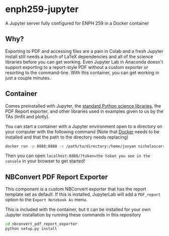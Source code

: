 # enph259-jupyter
 A Jupyter server fully configured for ENPH 259 in a Docker container

## Why?
Exporting to PDF and accessing files are a pain in Colab and 
a fresh Jupyter install still needs a bunch of LaTeX dependencies 
and all of the science libraries before you can get working. Even 
Jupyter Lab in Anaconda doesn't support exporting to a report-style 
PDF without a custom exporter or resorting to the command-line. 
With this container, you can get working in just a couple minutes.

## Container
Comes preinstalled with Jupyter, 
the [standard Python science libraries](https://jupyter-docker-stacks.readthedocs.io/en/latest/using/selecting.html#jupyter-scipy-notebook), 
the PDF Report exporter, and other libraries used in examples 
given to us by the TAs (lmfit and plotly).

You can start a container with a Jupyter environment open to a directory on 
your computer with the following command 
(Note that [Docker](https://docker.com) needs to be installed 
and that the path to the directory needs replacing)
```sh
docker run -p 8888:8888 -v /path/to/directory:/home/jovyan nicholascarr/enph259-jupyter
```

Then you can open `localhost:8888/?token=the token you see in the console` in your browser to get started!

## NBConvert PDF Report Exporter
This component is a custom NBConvert exporter that has the 
report template set as default. If this is installed, JupyterLab will 
add a `PDF_report` option to the `Export Notebook As` menu.

This is included with the container, but it can be installed for your own 
Jupyter installation by running these commands in this repository
```sh
cd nbconvert_pdf_report_exporter
python setup.py install
```

